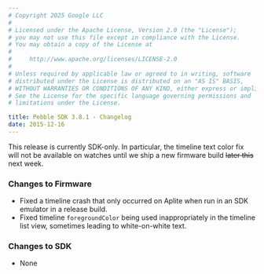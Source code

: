 ```yaml
---
# Copyright 2025 Google LLC
#
# Licensed under the Apache License, Version 2.0 (the "License");
# you may not use this file except in compliance with the License.
# You may obtain a copy of the License at
#
#     http://www.apache.org/licenses/LICENSE-2.0
#
# Unless required by applicable law or agreed to in writing, software
# distributed under the License is distributed on an "AS IS" BASIS,
# WITHOUT WARRANTIES OR CONDITIONS OF ANY KIND, either express or implied.
# See the License for the specific language governing permissions and
# limitations under the License.

title: Pebble SDK 3.8.1 - Changelog
date: 2015-12-16
---
```


This release is currently SDK-only. In particular, the timeline text color
fix will not be available on watches until we ship a new firmware build
~~later this~~ next week.

### Changes to Firmware

* Fixed a timeline crash that only occurred on Aplite when run in an SDK
  emulator in a release build.
* Fixed timeline `foregroundColor` being used inappropriately in the
  timeline list view, sometimes leading to white-on-white text.

### Changes to SDK

* None
